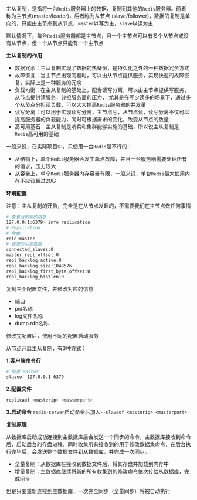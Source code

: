 主从复制，是指将一台`Redis`服务器上的数据，复制到其他的`Redis`服务器。前者称为主节点(master/leader)，后者称为从节点
(slave/follower)，数据的复制是单向的，只能由主节点到从节点，`master`以写为主，`slave`以读为主

默认情况下，每台`Redis`服务器都是主节点，且一个主节点可以有多个从节点或没有从节点，但一个从节点只能有一个主节点

**主从复制的作用**

- 数据冗余：主从复制实现了数据的热备份，是持久化之外的一种数据冗余方式
- 故障恢复：当主节点出现问题时，可以由从节点提供服务，实现快速的故障恢复，实际上是一种服务的冗余
- 负载均衡：在主从复制的基础上，配合读写分离，可以由主节点提供写服务，从节点提供读服务，分担服务器的压力，
  尤其是在写少读多的场景下，通过多个从节点分担读负载，可以大大提高`Redis`服务器的并发量
- 读写分离：可以用于实现读写分离，主节点写，从节点读，读写分离不仅可以提高服务器的负载能力，同时可根据需求的变化，改变从节点的数量
- 高可用基石：主从复制是哨兵和集群能够实施的基础，所以说主从复制是`Redis`高可用的基础

一般来说，在实际项目中，只使用一台`Redis`是不行的：

- 从结构上，单个`Redis`服务器会发生单点故障，并且一台服务器需要处理所有的请求，压力较大
- 从容量上，单个`Redis`服务器内存容量有限，一般来说，单台`Redis`最大使用内存不应该超过20G

**环境配置**

注意：主从复制的开启，完全是在从节点发起的，不需要我们在主节点做任何事情

```bash
# 查看当前库的信息
127.0.0.1:6379> info replication
# Replication
# 角色
role:master
# 连接的从库数量
connected_slaves:0
master_repl_offset:0
repl_backlog_active:0
repl_backlog_size:1048576
repl_backlog_first_byte_offset:0
repl_backlog_histlen:0
```

复制三个配置文件，并修改对应的信息

- 端口
- pid名称
- log文件名称
- dump.rdb名称

修改完配置后，使用不同的配置启动服务

从节点开启主从复制，有3种方式：

**1.客户端命令行**

```bash
# 配置 Master
slaveof 127.0.0.1 6379
```

**2.配置文件**

```bash
replicaof <masterip> <masterport>
```

**3.启动命令**
`redis-server`启动命令后加入`--slaveof <masterip> <masterport>`

**复制原理**

从数据库启动成功连接到主数据库后会发送一个同步的命令，主数据库接收到命令后，启动后台的存盘进程，同时收集所有接收到的用于修改数据集命令，在后台执行完毕后，会发送整个数据文件到从数据库，并完成一次同步。

- 全量复制：从数据库在接收到数据文件后，将其存盘并加载到内存中
- 增量复制：主数据库继续将新的所有收集到的修改命令依次传给从数据库，完成同步

但是只要重新连接到主数据库，一次完全同步（全量同步）将被自动执行
